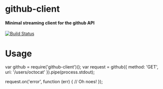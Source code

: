 # github-client
#### Minimal streaming client for the github API

[![Build Status](https://travis-ci.org/derekr/github-client.png?branch=master)](https://travis-ci.org/derekr/github-client)

# Usage

var github = require('github-client')();
var request = github({
    method: 'GET',
    uri:    '/users/octocat'
}).pipe(process.stdout);

request.on('error', function (err) {
    // Oh noes! 
});
